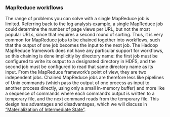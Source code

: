 ### MapReduce workflows 
The range of problems you can solve with a single MapReduce job is limited. Referring back to the
log analysis example, a single MapReduce job could determine the number of page views per URL, but
not the most popular URLs, since that requires a second round of sorting. 
Thus, it is very common for MapReduce jobs to be chained together into workflows, such that the
output of one job becomes the input to the next job. The Hadoop MapReduce framework does not have
any particular support for workflows, so this chaining is done implicitly by directory name: the
first job must be configured to write its output to a designated directory in HDFS, and the second
job must be configured to read that same directory name as its input. From the MapReduce framework’s
point of view, they are two independent jobs. Chained MapReduce jobs are therefore less like pipelines of Unix commands (which pass the output of
one process as input to another process directly, using only a small in-memory buffer) and more
like a sequence of commands where each command’s output is written to a temporary file, and the next
command reads from the temporary file. This design has advantages and disadvantages, which we will
discuss in [“Materialization of Intermediate State”](#sec_batch_materialize).